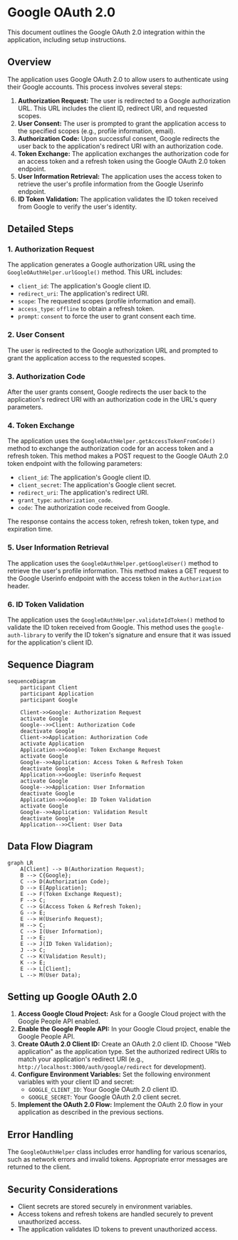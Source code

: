 # Google OAuth 2.0

This document outlines the Google OAuth 2.0 integration within the application, including setup instructions.

## Overview

The application uses Google OAuth 2.0 to allow users to authenticate using their Google accounts. This process involves several steps:

1. **Authorization Request:** The user is redirected to a Google authorization URL. This URL includes the client ID, redirect URI, and requested scopes.
2. **User Consent:** The user is prompted to grant the application access to the specified scopes (e.g., profile information, email).
3. **Authorization Code:** Upon successful consent, Google redirects the user back to the application's redirect URI with an authorization code.
4. **Token Exchange:** The application exchanges the authorization code for an access token and a refresh token using the Google OAuth 2.0 token endpoint.
5. **User Information Retrieval:** The application uses the access token to retrieve the user's profile information from the Google Userinfo endpoint.
6. **ID Token Validation:** The application validates the ID token received from Google to verify the user's identity.

## Detailed Steps

### 1. Authorization Request

The application generates a Google authorization URL using the `GoogleOAuthHelper.urlGoogle()` method. This URL includes:

- `client_id`: The application's Google client ID.
- `redirect_uri`: The application's redirect URI.
- `scope`: The requested scopes (profile information and email).
- `access_type`: `offline` to obtain a refresh token.
- `prompt`: `consent` to force the user to grant consent each time.

### 2. User Consent

The user is redirected to the Google authorization URL and prompted to grant the application access to the requested scopes.

### 3. Authorization Code

After the user grants consent, Google redirects the user back to the application's redirect URI with an authorization code in the URL's query parameters.

### 4. Token Exchange

The application uses the `GoogleOAuthHelper.getAccessTokenFromCode()` method to exchange the authorization code for an access token and a refresh token. This method makes a POST request to the Google OAuth 2.0 token endpoint with the following parameters:

- `client_id`: The application's Google client ID.
- `client_secret`: The application's Google client secret.
- `redirect_uri`: The application's redirect URI.
- `grant_type`: `authorization_code`.
- `code`: The authorization code received from Google.

The response contains the access token, refresh token, token type, and expiration time.

### 5. User Information Retrieval

The application uses the `GoogleOAuthHelper.getGoogleUser()` method to retrieve the user's profile information. This method makes a GET request to the Google Userinfo endpoint with the access token in the `Authorization` header.

### 6. ID Token Validation

The application uses the `GoogleOAuthHelper.validateIdToken()` method to validate the ID token received from Google. This method uses the `google-auth-library` to verify the ID token's signature and ensure that it was issued for the application's client ID.

## Sequence Diagram

```mermaid
sequenceDiagram
    participant Client
    participant Application
    participant Google

    Client->>Google: Authorization Request
    activate Google
    Google-->>Client: Authorization Code
    deactivate Google
    Client->>Application: Authorization Code
    activate Application
    Application->>Google: Token Exchange Request
    activate Google
    Google-->>Application: Access Token & Refresh Token
    deactivate Google
    Application->>Google: Userinfo Request
    activate Google
    Google-->>Application: User Information
    deactivate Google
    Application->>Google: ID Token Validation
    activate Google
    Google-->>Application: Validation Result
    deactivate Google
    Application-->>Client: User Data
```

## Data Flow Diagram

```mermaid
graph LR
    A[Client] --> B(Authorization Request);
    B --> C{Google};
    C --> D(Authorization Code);
    D --> E[Application];
    E --> F(Token Exchange Request);
    F --> C;
    C --> G(Access Token & Refresh Token);
    G --> E;
    E --> H(Userinfo Request);
    H --> C;
    C --> I(User Information);
    I --> E;
    E --> J(ID Token Validation);
    J --> C;
    C --> K(Validation Result);
    K --> E;
    E --> L[Client];
    L --> M(User Data);

```

## Setting up Google OAuth 2.0

1. **Access Google Cloud Project:** Ask for a Google Cloud project with the Google People API enabled.
2. **Enable the Google People API:** In your Google Cloud project, enable the Google People API.
3. **Create OAuth 2.0 Client ID:** Create an OAuth 2.0 client ID. Choose "Web application" as the application type. Set the authorized redirect URIs to match your application's redirect URI (e.g., `http://localhost:3000/auth/google/redirect` for development).
4. **Configure Environment Variables:** Set the following environment variables with your client ID and secret:
   - `GOOGLE_CLIENT_ID`: Your Google OAuth 2.0 client ID.
   - `GOOGLE_SECRET`: Your Google OAuth 2.0 client secret.
5. **Implement the OAuth 2.0 Flow:** Implement the OAuth 2.0 flow in your application as described in the previous sections.

## Error Handling

The `GoogleOAuthHelper` class includes error handling for various scenarios, such as network errors and invalid tokens. Appropriate error messages are returned to the client.

## Security Considerations

- Client secrets are stored securely in environment variables.
- Access tokens and refresh tokens are handled securely to prevent unauthorized access.
- The application validates ID tokens to prevent unauthorized access.
